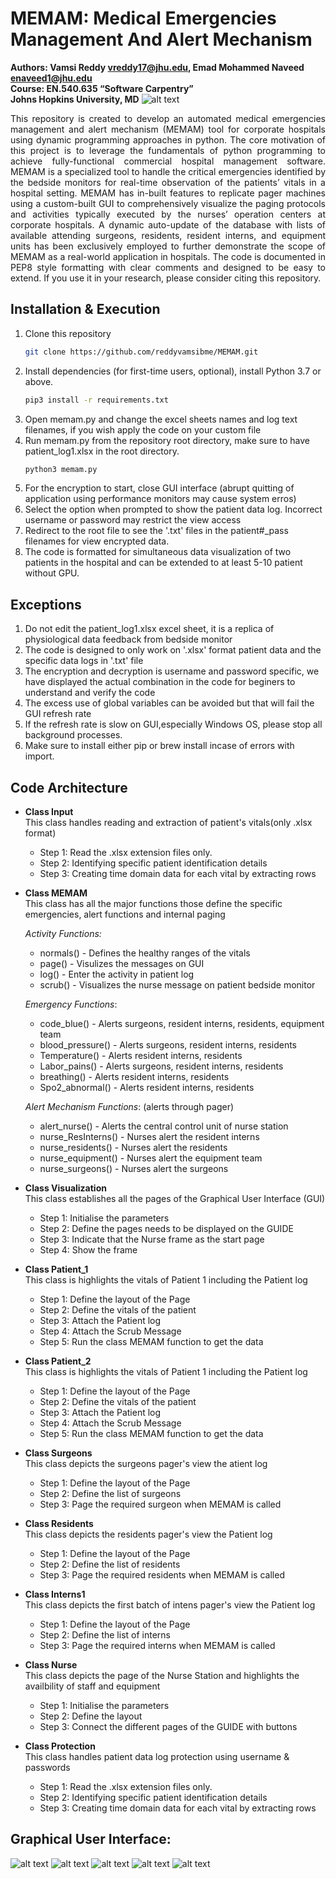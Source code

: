 # MEMAM: Medical Emergencies Management And Alert Mechanism
**Authors: Vamsi Reddy <vreddy17@jhu.edu>, Emad Mohammed Naveed <enaveed1@jhu.edu>**  
**Course: EN.540.635 “Software Carpentry”**  
**Johns Hopkins University, MD**
![alt text](https://github.com/reddyvamsibme/MEMAM/blob/main/pics/MEMAM.jpg "MEMAM graphic")
<p style='text-align: justify;'> This repository is created to develop an automated medical emergencies management and alert mechanism (MEMAM) tool for corporate hospitals using dynamic programming approaches in python. The core motivation of this project is to leverage the fundamentals of python programming to achieve fully-functional commercial hospital management software. MEMAM is a specialized tool to handle the critical emergencies identified by the bedside monitors for real-time observation of the patients’ vitals in a hospital setting. MEMAM has in-built features to replicate pager machines using a custom-built GUI to comprehensively visualize the paging protocols and activities typically executed by the nurses’ operation centers at corporate hospitals. A dynamic auto-update of the database with lists of available attending surgeons, residents, resident interns, and equipment units has been exclusively employed to further demonstrate the scope of MEMAM as a real-world application in hospitals.
The code is documented in PEP8 style formatting with clear comments and designed to be easy to extend. If you use it in your research, please consider citing this repository.
</p>

## Installation & Execution
1. Clone this repository
    ```bash
    git clone https://github.com/reddyvamsibme/MEMAM.git
    ```
2. Install dependencies (for first-time users, optional), install Python 3.7 or above.
   ```bash
   pip3 install -r requirements.txt
   ```
3. Open memam.py and change the excel sheets names and log text filenames, if you wish apply the code on your custom file
4. Run memam.py from the repository root directory, make sure to have patient_log1.xlsx in the root directory.
    ```bash
    python3 memam.py
    ``` 
5. For the encryption to start, close GUI interface (abrupt quitting of application using performance monitors may cause system erros)
6. Select the option when prompted to show the patient data log. Incorrect username or password may restrict the view access
7. Redirect to the root file to see the '.txt' files in the patient#_pass filenames for view encrypted data. 
8. The code is formatted for simultaneous data visualization of two patients in the hospital and can be extended to at least 5-10 patient without GPU. 

## Exceptions
1. Do not edit the patient_log1.xlsx excel sheet, it is a replica of physiological data feedback from bedside monitor
2. The code is designed to only work on '.xlsx' format patient data and the specific data logs in '.txt' file
3. The encryption and decryption is username and password specific, we have displayed the actual combination in the code for beginers to understand and verify the code
4. The excess use of global variables can be avoided but that will fail the GUI refresh rate
5. If the refresh rate is slow on GUI,especially Windows OS, please stop all background processes.
6. Make sure to install either pip or brew install incase of errors with import.

## Code Architecture
* **Class Input**  
   This class handles reading and extraction of patient's vitals(only .xlsx format)
    + Step 1: Read the .xlsx extension files only.
    + Step 2: Identifying specific patient identification details
    + Step 3: Creating time domain data for each vital by extracting rows

* **Class MEMAM**  
    This class has all the major functions those define the specific emergencies, alert functions and internal paging

    *Activity Functions:*
    + normals() - Defines the healthy ranges of the vitals
    + page() - Visulizes the messages on GUI
    + log() - Enter the activity in patient log
    + scrub() - Visualizes the nurse message on patient bedside monitor
    
    *Emergency Functions*:
    + code_blue() - Alerts surgeons, resident interns, residents, equipment team
    + blood_pressure() - Alerts surgeons, resident interns, residents
    + Temperature() - Alerts resident interns, residents
    + Labor_pains() - Alerts surgeons, resident interns, residents
    + breathing() - Alerts resident interns, residents 
    + Spo2_abnormal() - Alerts resident interns, residents
    
    *Alert Mechanism Functions*: (alerts through pager)
    + alert_nurse() - Alerts the central control unit of nurse station
    + nurse_ResInterns() - Nurses alert the resident interns
    + nurse_residents() - Nurses alert the residents
    + nurse_equipment() - Nurses alert the equipment team
    + nurse_surgeons() - Nurses alert the surgeons

         
* **Class Visualization**  
    This class establishes all the pages of the Graphical User Interface (GUI)
    
    + Step 1: Initialise the parameters
    + Step 2: Define the pages needs to be displayed on the GUIDE
    + Step 3: Indicate that the Nurse frame as the start page
    + Step 4: Show the frame
 
* **Class Patient_1**    
    This class is highlights the vitals of Patient 1 including the Patient log
    
    + Step 1: Define the layout of the Page
    + Step 2: Define the vitals of the patient
    + Step 3: Attach the Patient log
    + Step 4: Attach the Scrub Message
    + Step 5: Run the class MEMAM function to get the data

* **Class Patient_2** \
    This class is highlights the vitals of Patient 1 including the Patient log
    
    + Step 1: Define the layout of the Page
    + Step 2: Define the vitals of the patient
    + Step 3: Attach the Patient log
    + Step 4: Attach the Scrub Message
    + Step 5: Run the class MEMAM function to get the data


* **Class Surgeons**\
    This class depicts the surgeons pager's view the atient log
    
    + Step 1: Define the layout of the Page
    + Step 2: Define the list of surgeons
    + Step 3: Page the required surgeon when MEMAM is called


* **Class Residents**\
    This class depicts the residents pager's view the Patient log
    
    + Step 1: Define the layout of the Page
    + Step 2: Define the list of residents
    + Step 3: Page the required residents when MEMAM is called

    
* **Class Interns1**\
    This class depicts the first batch of intens pager's view the Patient log
    
    + Step 1: Define the layout of the Page
    + Step 2: Define the list of interns
    + Step 3: Page the required interns when MEMAM is called

* **Class Nurse**  
    This class depicts the page of the Nurse Station and highlights the availbility of staff and equipment
    
    + Step 1: Initialise the parameters
    + Step 2: Define the layout
    + Step 3: Connect the different pages of the GUIDE with buttons

* **Class Protection**\
    This class handles patient data log protection using username & passwords
    
    + Step 1: Read the .xlsx extension files only.
    + Step 2: Identifying specific patient identification details
    + Step 3: Creating time domain data for each vital by extracting rows

## Graphical User Interface:

![alt text](https://github.com/reddyvamsibme/MEMAM/blob/main/pics/MEMAM_1.jpg "GUI graphic")
![alt text](https://github.com/reddyvamsibme/MEMAM/blob/main/pics/MEMAM_2.jpg "GUI MEMAM graphic")
![alt text](https://github.com/reddyvamsibme/MEMAM/blob/main/pics/MEMAM_3.jpg "GUI MEMAM graphic")
![alt text](https://github.com/reddyvamsibme/MEMAM/blob/main/pics/MEMAM_4.jpg "GUI MEMAM graphic")
![alt text](https://github.com/reddyvamsibme/MEMAM/blob/main/pics/MEMAM_5.jpg "GUI MEMAM graphic")
